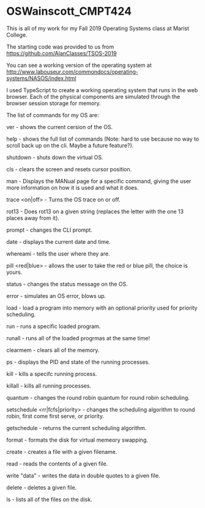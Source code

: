 
# OSWainscott_CMPT424

This is all of my work for my Fall 2019 Operating Systems class at Marist College.

The starting code was provided to us from https://github.com/AlanClasses/TSOS-2019

You can see a working version of the operating system at http://www.labouseur.com/commondocs/operating-systems/NASOS/index.html

I used TypeScript to create a working operating system that runs in the web browser. Each of the physical components are simulated through the browser session storage for memory.


The list of commands for my OS are:

ver - shows the current cersion of the OS.

help - shows the full list of commands (Note: hard to use because no way to scroll back up on the cli. Maybe a future feature?).

shutdown - shuts down the virtual OS.

cls - clears the screen and resets cursor position.

man <topic> - Displays the MANual page for a specific command, giving the user more information on how it is used and what it does.

trace <on|off> - Turns the OS trace on or off.

rot13 <string> - Does rot13 on a given string (replaces the letter with the one 13 places away from it).

prompt <string> - changes the CLI prompt.

date - displays the current date and time.

whereami - tells the user where they are.

pill <red|blue> - allows the user to take the red or blue pill, the choice is yours.

status <string> - changes the status message on the OS.

error - simulates an OS error, blows up.

load <priority> - load a program into memory with an optional priority used for priority scheduling.

run <PID> - runs a specific loaded program.

runall - runs all of the loaded progrmas at the same time!

clearmem - clears all of the memory.

ps - displays the PID and state of the running processes.

kill <id> - kills a specifc running process.

killall - kills all running processes.

quantum - changes the round robin quantum for round robin scheduling.

setschedule <rr|fcfs|priority> - changes the scheduling algorithm to round robin, first come first serve, or priority.

getschedule - returns the current scheduling algorithm.

format - formats the disk for virtual memeory swapping. 

create <filename> - creates a file with a given filename.

read <filename> - reads the contents of a given file.

write <filename> "data" - writes the data in double quotes to a given file.

delete <filename> - deletes a given file. 

ls - lists all of the files on the disk. 
